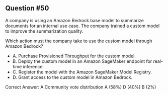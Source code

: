 ## Question #50

A company is using an Amazon Bedrock base model to summarize documents for an internal use case. The company trained a custom model to improve the summarization quality.

Which action must the company take to use the custom model through Amazon Bedrock?

- A. Purchase Provisioned Throughput for the custom model.
- B. Deploy the custom model in an Amazon SageMaker endpoint for real-time inference.
- C. Register the model with the Amazon SageMaker Model Registry.
- D. Grant access to the custom model in Amazon Bedrock. 

Correct Answer: 
A Community vote distribution A (58%) D (40%) B (2%)